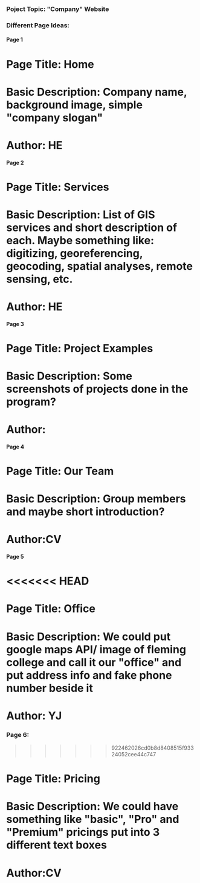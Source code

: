 ### Poject Topic: "Company" Website

### Different Page Ideas:

#### Page 1
# Page Title: Home
# Basic Description: Company name, background image, simple "company slogan"
# Author: HE


#### Page 2
# Page Title: Services
# Basic Description: List of GIS services and short description of each. Maybe something like: digitizing, georeferencing, geocoding, spatial analyses, remote sensing, etc.
# Author: HE


#### Page 3
# Page Title: Project Examples
# Basic Description: Some screenshots of projects done in the program?
# Author:


#### Page 4
# Page Title: Our Team
# Basic Description: Group members and maybe short introduction?
# Author:CV



#### Page 5
<<<<<<< HEAD
=======
# Page Title: Office
# Basic Description: We could put google maps API/ image of fleming college and call it our "office" and put address info and fake phone number beside it
# Author: YJ


### Page 6:
>>>>>>> 922462026cd0b8d8408515f93324052cee44c747
# Page Title: Pricing
# Basic Description: We could have something like "basic", "Pro" and "Premium" pricings put into 3 different text boxes
# Author:CV
